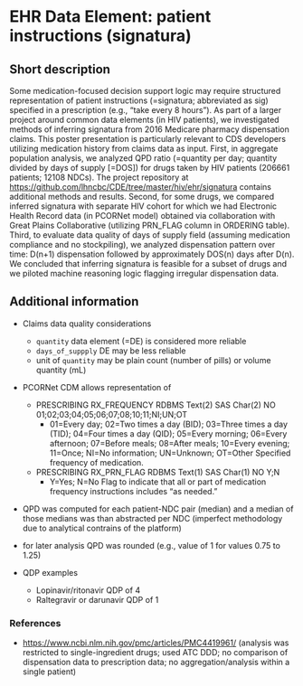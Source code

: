 # EHR Data Element: patient instructions (signatura)

## Short description

Some medication-focused decision support logic may require structured representation of patient instructions (=signatura; abbreviated  as sig) specified in a prescription (e.g., “take every 8 hours”). As part of a larger project around common data elements (in HIV patients), we investigated methods of inferring signatura from 2016 Medicare pharmacy dispensation claims. This poster presentation is particularly relevant to CDS developers utilizing medication history from claims data as input. First, in aggregate population analysis, we analyzed QPD ratio (=quantity per day; quantity divided by days of supply [=DOS]) for drugs taken by HIV patients (206661 patients; 12108 NDCs). The project repository at https://github.com/lhncbc/CDE/tree/master/hiv/ehr/signatura contains additional methods and results. Second, for some drugs, we compared inferred signatura with separate HIV cohort for which we had Electronic Health Record data (in PCORNet model) obtained via collaboration with Great Plains Collaborative (utilizing PRN_FLAG column in ORDERING table).
Third, to evaluate data quality of days of supply field (assuming medication compliance and no stockpiling), we analyzed dispensation pattern over time: D(n+1) dispensation followed by approximately DOS(n) days after D(n). We concluded that inferring signatura is feasible for a subset of drugs and we piloted machine reasoning logic flagging irregular dispensation data.

## Additional information

- Claims data quality considerations
  - `quantity` data element (=DE) is considered more reliable
  - `days_of_suppply` DE may be less reliable
  - unit of `quantity` may be plain count (number of pills) or volume quantity (mL)

- PCORNet CDM allows representation of 

    - PRESCRIBING	RX_FREQUENCY	RDBMS Text(2)	SAS Char(2)		NO		01;02;03;04;05;06;07;08;10;11;NI;UN;OT	
      - 01=Every day; 02=Two times a day (BID); 03=Three times a day (TID); 04=Four times a day (QID); 05=Every morning; 06=Every afternoon; 07=Before meals; 08=After meals; 10=Every evening; 11=Once; NI=No information; UN=Unknown; OT=Other	Specified frequency of medication.	
    - PRESCRIBING	RX_PRN_FLAG	RDBMS Text(1)	SAS Char(1)		NO		Y;N
      - Y=Yes; N=No	Flag to indicate that all or part of medication frequency instructions includes “as needed.”

- QPD was computed for each patient-NDC pair (median) and a median of those medians was than abstracted per NDC (imperfect methodology due to analytical contrains of the platform)

- for later analysis QPD was rounded (e.g., value of 1 for values 0.75 to 1.25)


- QDP examples
  - Lopinavir/ritonavir QDP of 4
  - Raltegravir or darunavir QDP of 1

### References

- https://www.ncbi.nlm.nih.gov/pmc/articles/PMC4419961/  (analysis was restricted to single-ingredient drugs; used ATC DDD; no comparison of dispensation data to prescription data; no aggregation/analysis within a single patient)
